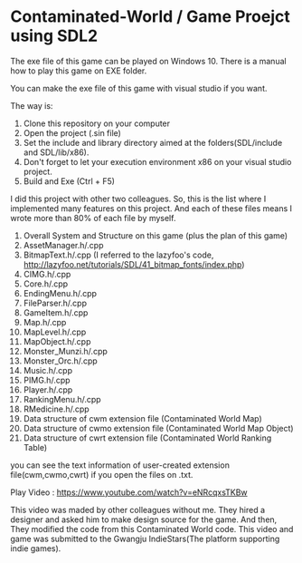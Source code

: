 # Contaminated-World / Game Proejct using SDL2 
The exe file of this game can be played on Windows 10.
There is a manual how to play this game on EXE folder.

You can make the exe file of this game with visual studio if you want.

The way is:
1. Clone this repository on your computer
2. Open the project (.sin file)
3. Set the include and library directory aimed at the folders(SDL/include and SDL/lib/x86).
4. Don't forget to let your execution environment x86 on your visual studio project.
5. Build and Exe (Ctrl + F5)

I did this project with other two colleagues.
So, this is the list where I implemented many features on this project.
And each of these files means I wrote more than 80% of each file by myself.

1. Overall System and Structure on this game (plus the plan of this game)
2. AssetManager.h/.cpp
3. BitmapText.h/.cpp (I referred to the lazyfoo's code, http://lazyfoo.net/tutorials/SDL/41_bitmap_fonts/index.php)
4. CIMG.h/.cpp
5. Core.h/.cpp
6. EndingMenu.h/.cpp
7. FileParser.h/.cpp
8. GameItem.h/.cpp
9. Map.h/.cpp
10. MapLevel.h/.cpp
11. MapObject.h/.cpp
12. Monster_Munzi.h/.cpp
13. Monster_Orc.h/.cpp
14. Music.h/.cpp
15. PIMG.h/.cpp
16. Player.h/.cpp
17. RankingMenu.h/.cpp
18. RMedicine.h/.cpp
19. Data structure of cwm extension file (Contaminated World Map)
20. Data structure of cwmo extension file (Contaminated World Map Object)
21. Data structure of cwrt extension file (Contaminated World Ranking Table)

you can see the text information of user-created extension file(cwm,cwmo,cwrt) 
if you open the files on .txt.


Play Video : https://www.youtube.com/watch?v=eNRcqxsTKBw

This video was maded by other colleagues without me.
They hired a designer and asked him to make design source for the game.
And then, They modified the code from this Contaminated World code.
This video and game was submitted to the Gwangju IndieStars(The platform supporting indie games).

